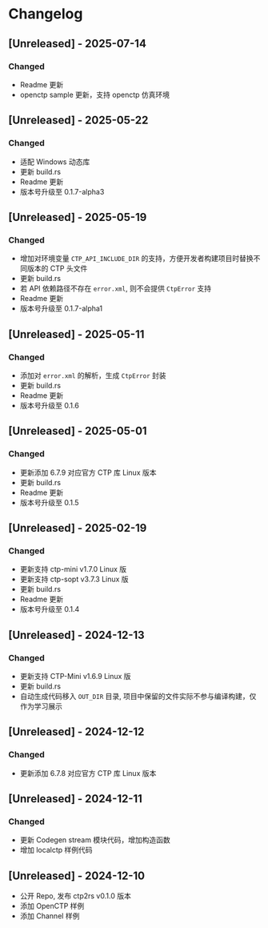 # Changelog

## [Unreleased] - 2025-07-14
### Changed
- Readme 更新
- openctp sample 更新，支持 openctp 仿真环境

## [Unreleased] - 2025-05-22

### Changed

- 适配 Windows 动态库
- 更新 build.rs 
- Readme 更新
- 版本号升级至 0.1.7-alpha3


## [Unreleased] - 2025-05-19

### Changed

- 增加对环境变量 `CTP_API_INCLUDE_DIR` 的支持，方便开发者构建项目时替换不同版本的 CTP 头文件
- 更新 build.rs 
- 若 API 依赖路径不存在 `error.xml`, 则不会提供 `CtpError` 支持
- Readme 更新
- 版本号升级至 0.1.7-alpha1

## [Unreleased] - 2025-05-11

### Changed

- 添加对 `error.xml` 的解析，生成 `CtpError` 封装
- 更新 build.rs 
- Readme 更新
- 版本号升级至 0.1.6


## [Unreleased] - 2025-05-01

### Changed

- 更新添加 6.7.9 对应官方 CTP 库 Linux 版本
- 更新 build.rs 
- Readme 更新
- 版本号升级至 0.1.5


## [Unreleased] - 2025-02-19

### Changed

- 更新支持 ctp-mini v1.7.0 Linux 版
- 更新支持 ctp-sopt v3.7.3 Linux 版
- 更新 build.rs 
- Readme 更新
- 版本号升级至 0.1.4 

## [Unreleased] - 2024-12-13

### Changed

- 更新支持 CTP-Mini v1.6.9 Linux 版
- 更新 build.rs 
- 自动生成代码移入 `OUT_DIR` 目录, 项目中保留的文件实际不参与编译构建，仅作为学习展示


## [Unreleased] - 2024-12-12

### Changed

- 更新添加 6.7.8 对应官方 CTP 库 Linux 版本

## [Unreleased] - 2024-12-11

### Changed

- 更新 Codegen stream 模块代码，增加构造函数
- 增加 localctp 样例代码

## [Unreleased] - 2024-12-10

- 公开 Repo, 发布 ctp2rs v0.1.0 版本
- 添加 OpenCTP 样例
- 添加 Channel 样例



